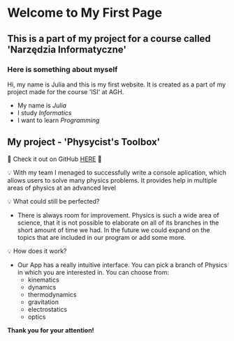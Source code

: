 # Welcome to My First Page
## This is a part of my project for a course called 'Narzędzia Informatyczne'
### Here is something about myself

Hi, my name is Julia and this is my first website. It is created as a part of my project made for the course 'ISI' at AGH.

- My name is _Julia_
- I study _Informatics_
- I want to learn _Programming_

## My project - 'Physycist's Toolbox'

🚀 Check it out on GitHub [HERE](https://github.com/AGH-Narzedzia-Informatyczne/Physicist-s-Toolbox) 🚀

💡 With my team I menaged to successfully write a console aplication, which allows users to solve many physics problems. It provides help in multiple areas of physics at an advanced level

💡 What could still be perfected?
- There is always room for improvement. Physics is such a wide area of science, that it is not possible to elaborate on all of its branches in the short amount of time we had. In the future we could expand on the topics that are included in our program or add some more.

💡 How does it work?
- Our App has a really intuitive interface. You can pick a branch of Physics in which you are interested in. You can choose from:
  - kinematics
  - dynamics
  - thermodynamics
  - gravitation
  - electrostatics
  - optics
 

**Thank you for your attention!**
